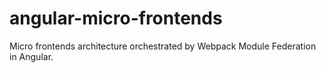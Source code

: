 # angular-micro-frontends
Micro frontends architecture orchestrated by Webpack Module Federation in Angular.
